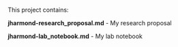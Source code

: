 This project contains:

**jharmond-research_proposal.md** - My research proposal

**jharmond-lab_notebook.md** - My lab notebook